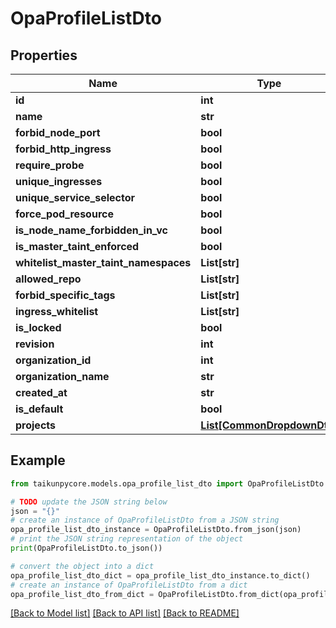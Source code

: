 # OpaProfileListDto


## Properties

Name | Type | Description | Notes
------------ | ------------- | ------------- | -------------
**id** | **int** |  | 
**name** | **str** |  | 
**forbid_node_port** | **bool** |  | 
**forbid_http_ingress** | **bool** |  | 
**require_probe** | **bool** |  | 
**unique_ingresses** | **bool** |  | 
**unique_service_selector** | **bool** |  | 
**force_pod_resource** | **bool** |  | 
**is_node_name_forbidden_in_vc** | **bool** |  | 
**is_master_taint_enforced** | **bool** |  | 
**whitelist_master_taint_namespaces** | **List[str]** |  | 
**allowed_repo** | **List[str]** |  | 
**forbid_specific_tags** | **List[str]** |  | 
**ingress_whitelist** | **List[str]** |  | 
**is_locked** | **bool** |  | 
**revision** | **int** |  | 
**organization_id** | **int** |  | 
**organization_name** | **str** |  | 
**created_at** | **str** |  | 
**is_default** | **bool** |  | 
**projects** | [**List[CommonDropdownDto]**](CommonDropdownDto.md) |  | 

## Example

```python
from taikunpycore.models.opa_profile_list_dto import OpaProfileListDto

# TODO update the JSON string below
json = "{}"
# create an instance of OpaProfileListDto from a JSON string
opa_profile_list_dto_instance = OpaProfileListDto.from_json(json)
# print the JSON string representation of the object
print(OpaProfileListDto.to_json())

# convert the object into a dict
opa_profile_list_dto_dict = opa_profile_list_dto_instance.to_dict()
# create an instance of OpaProfileListDto from a dict
opa_profile_list_dto_from_dict = OpaProfileListDto.from_dict(opa_profile_list_dto_dict)
```
[[Back to Model list]](../README.md#documentation-for-models) [[Back to API list]](../README.md#documentation-for-api-endpoints) [[Back to README]](../README.md)


